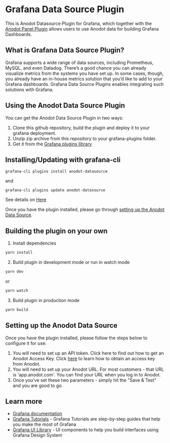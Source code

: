 # Grafana Data Source Plugin

This is Anodot Datasource Plugin for Grafana, which together with the [Anodot Panel Plugin](https://github.com/anodot/grafana-panel) allows users to use Anodot data for building Grafana Dashboards. 
## What is Grafana Data Source Plugin?
Grafana supports a wide range of data sources, including Prometheus, MySQL, and even Datadog. There’s a good chance you can already visualize metrics from the systems you have set up. In some cases, though, you already have an in-house metrics solution that you’d like to add to your Grafana dashboards. Grafana Data Source Plugins enables integrating such solutions with Grafana.
## Using the Anodot Data Source Plugin
You can get the Anodot Data Source Plugin in two ways:
1. Clone this github repository, build the plugin and deploy it to your grafana deployment.
2. Unzip zip archive from this repository to your grafana-plugins folder.
3. Get it from the [Grafana plugins library](https://grafana.com/grafana/plugins/anodot-datasource)

## Installing/Updating with grafana-cli
```
grafana-cli plugins install anodot-datasource
```
and
```
grafana-cli plugins update anodot-datasource
```
See details on [Here](https://grafana.com/docs/grafana/latest/administration/cli/#plugins-commands)


Once you have the plugin installed, please go through [setting up the Anodot Data Source](https://github.com/anodot/grafana-datasource#setting-up-the-anodot-data-source). 
## Building the plugin on your own
1. Install dependencies
```BASH
yarn install
```
2. Build plugin in development mode or run in watch mode
```BASH
yarn dev
```
or
```BASH
yarn watch
```
3. Build plugin in production mode
```BASH
yarn build
```

## Setting up the Anodot Data Source
Once you have the plugin installed, please follow the steps below to configure it for use:
1. You will need to set up an API token. Click here to find out how to get an Anodot Access Key. Click [here](https://support.anodot.com/hc/en-us/articles/360002631114-Token-Management-) to learn how to obtain an access key from Anodot.
2. You will need to set up your Anodot URL. For most customers - that URL is 'app.anodot.com'. You can find your URL when you log in to Anodot.
3. Once you've set these two parameters - simply hit the "Save & Test" and you are good to go.

## Learn more
- [Grafana documentation](https://grafana.com/docs/)
- [Grafana Tutorials](https://grafana.com/tutorials/) - Grafana Tutorials are step-by-step guides that help you make the most of Grafana
- [Grafana UI Library](https://developers.grafana.com/ui) - UI components to help you build interfaces using Grafana Design System
